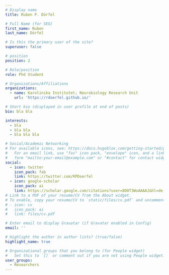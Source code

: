 ```yaml
---
# Display name
title: Ruben P. Dörfel

# Full Name (for SEO)
first_name: Ruben
last_name: Dörfel

# Is this the primary user of the site?
superuser: false

# position
position: 2

# Role/position
role: Phd Student

# Organizations/Affiliations
organizations:
  - name: Karolinska Institutet; Neurobiology Research Unit
    url: 'https://rdoerfel.github.io/'

# Short bio (displayed in user profile at end of posts)
bio: bla bla

interests:
  - bla
  - bla bla
  - bla bla bla

# Social/Academic Networking
# For available icons, see: https://docs.hugoblox.com/getting-started/page-builder/#icons
#   For an email link, use "fas" icon pack, "envelope" icon, and a link in the
#   form "mailto:your-email@example.com" or "#contact" for contact widget.
social:
  - icon: twitter
    icon_pack: fab
    link: https://twitter.com/RPDoerfel
  - icon: google-scholar
    icon_pack: ai
    link: https://scholar.google.com/citations?user=8D0T3WoAAAAJ&hl=de
# Link to a PDF of your resume/CV from the About widget.
# To enable, copy your resume/CV to `static/files/cv.pdf` and uncomment the lines below.
# - icon: cv
#   icon_pack: ai
#   link: files/cv.pdf

# Enter email to display Gravatar (if Gravatar enabled in Config)
email: ''

# Highlight the author in author lists? (true/false)
highlight_name: true

# Organizational groups that you belong to (for People widget)
#   Set this to `[]` or comment out if you are not using People widget.
user_groups:
  - Researchers
---
```

